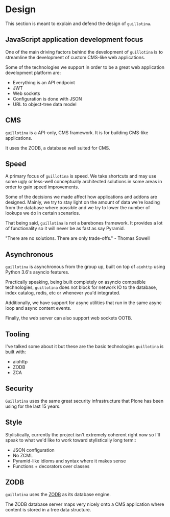 # Design

This section is meant to explain and defend the design of `guillotina`.



## JavaScript application development focus


One of the main driving factors behind the development of `guillotina` is to
streamline the development of custom CMS-like web applications.

Some of the technologies we support in order to be a great web application development
platform are:

- Everything is an API endpoint
- JWT
- Web sockets
- Configuration is done with JSON
- URL to object-tree data model


## CMS

`guillotina` is a API-only, CMS framework. It is for building CMS-like applications.

It uses the ZODB, a database well suited for CMS.


## Speed

A primary focus of `guillotina` is speed. We take shortcuts and may use some
ugly or less-well conceptually architected solutions in some areas in order
to gain speed improvements.

Some of the decisions we made affect how applications and addons are designed.
Mainly, we try to stay light on the amount of data we're loading from the
database where possible and we try to lower the number of lookups we do in
certain scenarios.

That being said, `guillotina` is not a barebones framework. It provides a lot
of functionality so it will never be as fast as say Pyramid.

"There are no solutions. There are only trade-offs." - Thomas Sowell


## Asynchronous

`guillotina` is asynchronous from the group up, built on top of `aiohttp`
using Python 3.6's asyncio features.

Practically speaking, being built completely on asyncio compatible technologies,
`guillotina` does not block for network IO to the database, index catalog,
redis, etc or whenever you'd integrated.

Additionally, we have support for async utilities that run in the same async
loop and async content events.

Finally, the web server can also support web sockets OOTB.


## Tooling

I've talked some about it but these are the basic technologies `guillotina`
is built with:

- aiohttp
- ZODB
- ZCA


## Security

`Guillotina` uses the same great security infrastructure that Plone
has been using for the last 15 years.


## Style

Stylistically, currently the project isn't extremely coherent right now so I'll speak
to what we'd like to work toward stylistically long term::

- JSON configuration
- No ZCML
- Pyramid-like idioms and syntax where it makes sense
- Functions + decorators over classes

## ZODB

`guillotina` uses the [ZODB](http://www.zodb.org/en/latest/) as its database engine.

The ZODB database server maps very nicely onto a CMS application where content
is stored in a tree data structure.

